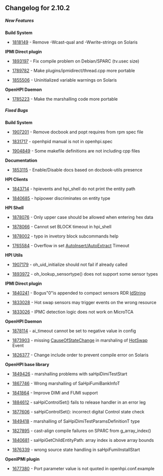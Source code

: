 ﻿
## Changelog for 2.10.2

##### New Features

**Build System**

-   [1818149](http://sourceforge.net/tracker/?func=detail&aid=1818149&group_id=71730&atid=532254)  - Remove -Wcast-qual and -Wwrite-strings on Solaris
    

**IPMI Direct plugin**

-   [1893197](http://sourceforge.net/tracker/?func=detail&aid=1893197&group_id=71730&atid=532254)  - Fix compile problem on Debian/SPARC (tv.usec size)
    
-   [1789782](http://sourceforge.net/tracker/?func=detail&aid=1789782&group_id=71730&atid=532254)  - Make plugins/ipmidirect/thread.cpp more portable
    
-   [1855506](http://sourceforge.net/tracker/?func=detail&aid=1855506&group_id=71730&atid=532254)  - Uninitialized variable warnings on Solaris
    

**OpenHPI Daemon**

-   [1785223](http://sourceforge.net/tracker/?func=detail&aid=1785223&group_id=71730&atid=532254)  - Make the marshalling code more portable
    

##### Fixed Bugs

**Build System**

-   [1907201](http://sourceforge.net/tracker/?func=detail&aid=1907201&group_id=71730&atid=532251)  - Remove docbook and popt requires from rpm spec file
    
-   [1831717](http://sourceforge.net/tracker/?func=detail&aid=1831717&group_id=71730&atid=532251)  - openhpid manual is not in openhpi.spec
    
-   [1904849](http://sourceforge.net/tracker/?func=detail&aid=1904849&group_id=71730&atid=532251)  - Some makefile definitions are not including cpp files
    

**Documentation**

-   [1853115](http://sourceforge.net/tracker/?func=detail&aid=1853115&group_id=71730&atid=532251)  - Enable/Disable docs based on docbook-utils presence
    

**HPI Clients**

-   [1843714](http://sourceforge.net/tracker/?func=detail&aid=1843714&group_id=71730&atid=532251)  - hpievents and hpi_shell do not print the entity path
    
-   [1840685](http://sourceforge.net/tracker/?func=detail&aid=1840685&group_id=71730&atid=532251)  - hpipower discriminates on entity type
    

**HPI Shell**

-   [1878076](http://sourceforge.net/tracker/?func=detail&aid=1878076&group_id=71730&atid=532251)  - Only upper case should be allowed when entering hex data
    
-   [1878066](http://sourceforge.net/tracker/?func=detail&aid=1878066&group_id=71730&atid=532251)  - Cannot set BLOCK timeout in hpi_shell
    
-   [1878002](http://sourceforge.net/tracker/?func=detail&aid=1878002&group_id=71730&atid=532251)  - typo in invetory block subcommands help
    
-   [1765584](http://sourceforge.net/tracker/?func=detail&aid=1765584&group_id=71730&atid=532251)  - Overflow in set  [AutoInsert/AutoExtract](http://openhpi.org/AutoInsert/AutoExtract)  Timeout
    

**HPI Utils**

-   [1907179](http://sourceforge.net/tracker/?func=detail&aid=1907179&group_id=71730&atid=532251)  - oh_uid_initialize should not fail if already called
    
-   [1893972](http://sourceforge.net/tracker/?func=detail&aid=1893972&group_id=71730&atid=532251)  - oh_lookup_sensortype() does not support some sensor types
    

**IPMI Direct plugin**

-   [1840241](http://sourceforge.net/tracker/?func=detail&aid=1840241&group_id=71730&atid=532251)  - Bogus"0"is appended to compact sensors RDR  [IdString](http://openhpi.org/IdString)
    
-   [1833028](http://sourceforge.net/tracker/?func=detail&aid=1833028&group_id=71730&atid=532251)  - Hot swap sensors may trigger events on the wrong resource
    
-   [1833026](http://sourceforge.net/tracker/?func=detail&aid=1833026&group_id=71730&atid=532251)  - IPMC detection logic does not work on MicroTCA
    

**OpenHPI Daemon**

-   [1878114](http://sourceforge.net/tracker/?func=detail&aid=1878114&group_id=71730&atid=532251)  - ai_timeout cannot be set to negative value in config
    
-   [1873903](http://sourceforge.net/tracker/?func=detail&aid=1873903&group_id=71730&atid=532251)  - missing  [CauseOfStateChange](http://openhpi.org/CauseOfStateChange)  in marshaling of  [HotSwap](http://openhpi.org/HotSwap)  Event
    
-   [1826377](http://sourceforge.net/tracker/?func=detail&aid=1826377&group_id=71730&atid=532251)  - Change include order to prevent compile error on Solaris
    

**OpenHPI base library**

-   [1849426](http://sourceforge.net/tracker/?func=detail&aid=1849426&group_id=71730&atid=532251)  - marshalling problems with saHpiDimiTestStart
    
-   [1867746](http://sourceforge.net/tracker/?func=detail&aid=1867746&group_id=71730&atid=532251)  - Wrong marshalling of SaHpiFumiBankInfoT
    
-   [1841864](http://sourceforge.net/tracker/?func=detail&aid=1841864&group_id=71730&atid=532251)  - Improve DIMI and FUMI support
    
-   [1884612](http://sourceforge.net/tracker/?func=detail&aid=1884612&group_id=71730&atid=532251)  - saHpiControlSet() fails to release handler in an error leg
    
-   [1877606](http://sourceforge.net/tracker/?func=detail&aid=1877606&group_id=71730&atid=532251)  - saHpiControlSet(): incorrect digital Control state check
    
-   [1849418](http://sourceforge.net/tracker/?func=detail&aid=1849418&group_id=71730&atid=532251)  - marshalling of SaHpiDimiTestParamsDefinitionT type
    
-   [1827895](http://sourceforge.net/tracker/?func=detail&aid=1827895&group_id=71730&atid=532251)  - cast-align compile failures on SPARC from g_array_index()
    
-   [1840681](http://sourceforge.net/tracker/?func=detail&aid=1840681&group_id=71730&atid=532251)  - saHpiGetChildEntityPath: array index is above array bounds
    
-   [1876339](https://sourceforge.net/tracker/index.php?func=detail&aid=1876339&group_id=71730&atid=532251)  - wrong source state handling in saHpiFumiInstallStart
    

**OpenIPMI plugin**

-   [1677380](http://sourceforge.net/tracker/?func=detail&aid=1677380&group_id=71730&atid=532251)  - Port parameter value is not quoted in openhpi.conf.example
